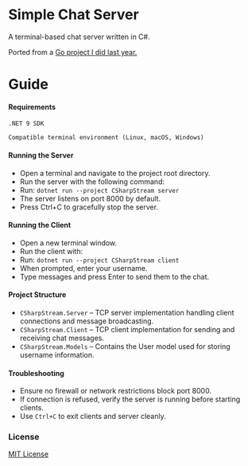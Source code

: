 # Simple Chat Server
A terminal-based chat server written in C#.

Ported from a [Go project I did last year.](https://github.com/Sieep-Coding/chatserver)

# Guide

#### Requirements
`.NET 9 SDK`

`Compatible terminal environment (Linux, macOS, Windows)`

#### Running the Server
- Open a terminal and navigate to the project root directory.
- Run the server with the following command:
- Run:
 `dotnet run --project CSharpStream server`
- The server listens on port 8000 by default.
- Press Ctrl+C to gracefully stop the server.

#### Running the Client
- Open a new terminal window.
- Run the client with:
- Run: 
`dotnet run --project CSharpStream client`
- When prompted, enter your username.
- Type messages and press Enter to send them to the chat.

#### Project Structure
- `CSharpStream.Server` – TCP server implementation handling client connections and message broadcasting.
- `CSharpStream.Client` – TCP client implementation for sending and receiving chat messages.
- `CSharpStream.Models` – Contains the User model used for storing username information.

#### Troubleshooting
- Ensure no firewall or network restrictions block port 8000.
- If connection is refused, verify the server is running before starting clients.
- Use `Ctrl+C` to exit clients and server cleanly.

### License
[MIT License](https://github.com/Sieep-Coding/simple-chat-csharp/tree/main?tab=MIT-1-ov-file)